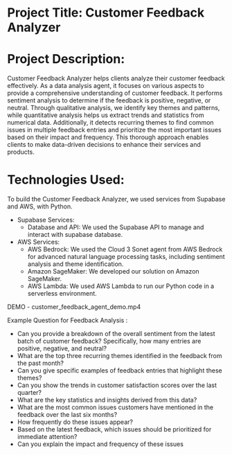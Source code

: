 # Project Title: Customer Feedback Analyzer
# Project Description:  
Customer Feedback Analyzer helps clients analyze their customer feedback effectively. As a data analysis agent, it focuses on various aspects to provide a comprehensive understanding of customer feedback. It performs sentiment analysis to determine if the feedback is positive, negative, or neutral. Through qualitative analysis, we identify key themes and patterns, while quantitative analysis helps us extract trends and statistics from numerical data. Additionally, it detects recurring themes to find common issues in multiple feedback entries and prioritize the most important issues based on their impact and frequency. This thorough approach enables clients to make data-driven decisions to enhance their services and products.
# Technologies Used:
To build the Customer Feedback Analyzer, we used services from Supabase and AWS, with Python.
- Supabase Services:
    - Database and API: We used the Supabase API to manage and interact with supabase database.
- AWS Services:
    - AWS Bedrock: We used the Cloud 3 Sonet agent from AWS Bedrock for advanced natural language processing tasks, including sentiment analysis and theme identification.
    - Amazon SageMaker: We developed our solution on Amazon SageMaker.
    - AWS Lambda: We used AWS Lambda to run our Python code in a serverless environment.

DEMO - customer_feedback_agent_demo.mp4

Example Question for Feedback Analysis :
- Can you provide a breakdown of the overall sentiment from the latest batch of customer feedback? Specifically, how many entries are positive, negative, and neutral?
- What are the top three recurring themes identified in the feedback from the past month?
- Can you give specific examples of feedback entries that highlight these themes?
- Can you show the trends in customer satisfaction scores over the last quarter? 
- What are the key statistics and insights derived from this data?
- What are the most common issues customers have mentioned in the feedback over the last six months? 
- How frequently do these issues appear?
- Based on the latest feedback, which issues should be prioritized for immediate attention?
- Can you explain the impact and frequency of these issues
